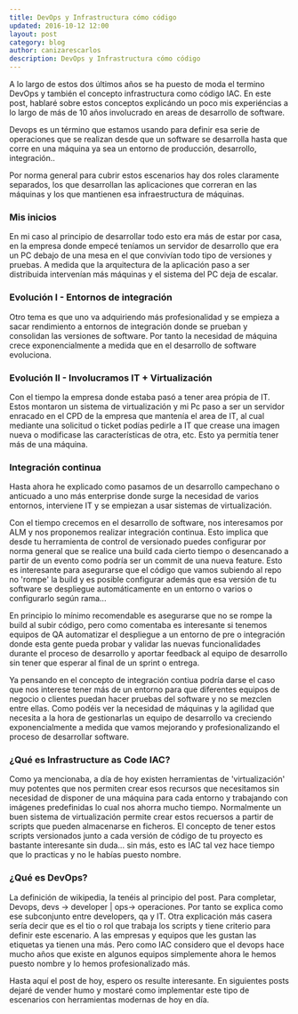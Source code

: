```yaml
---
title: DevOps y Infrastructura cómo código
updated: 2016-10-12 12:00
layout: post
category: blog
author: canizarescarlos
description: DevOps y Infrastructura cómo código
---
```


A lo largo de estos dos últimos años se ha puesto de moda el termino DevOps y también el concepto infrastructura como código IAC. 
En este post, hablaré sobre estos conceptos explicándo un poco mis experiéncias a lo largo de más de 10 años involucrado en areas de desarrollo de software. 

Devops es un término que estamos usando para definir esa serie de operaciones que se realizan desde que un software se desarrolla hasta que corre en una máquina 
ya sea un entorno de producción, desarrollo, integración.. 

Por norma general para cubrir estos escenarios hay dos roles claramente separados, los que desarrollan las aplicaciones que correran en las máquinas
y los que mantienen esa infraestructura de máquinas. 

### Mis inicios
En mi caso al principio de desarrollar todo esto era más de estar por casa, en la empresa donde empecé teníamos un servidor de desarrollo que era un PC debajo
de una mesa en el que convivían todo tipo de versiones y pruebas. A medida que la arquitectura de la aplicación paso a ser distribuida intervenían más máquinas
y el sistema del PC deja de escalar. 

### Evolución I - Entornos de integración
Otro tema es que uno va adquiriendo más profesionalidad y se empieza a sacar rendimiento a entornos de integración donde se prueban 
y consolidan las versiones de software. Por tanto la necesidad de máquina crece exponencialmente a medida que en el desarrollo de software evoluciona. 

### Evolución II - Involucramos IT + Virtualización
Con el tiempo la empresa donde estaba pasó a tener area própia de IT. Estos montaron un sistema de virtualización y mi Pc paso a ser un servidor enracado en el CPD de la empresa que mantenía el area de IT, al cual mediante una solicitud o ticket podías pedirle a IT que crease 
una imagen nueva o modificase las características de otra, etc. Esto ya permitía tener más de una máquina. 

### Integración continua
Hasta ahora he explicado como pasamos de un desarrollo campechano o anticuado a uno más enterprise donde surge la necesidad de varios entornos, 
interviene IT y se empiezan a usar sistemas de virtualización.

Con el tiempo crecemos en el desarrollo de software, nos interesamos por ALM y nos proponemos realizar integración continua. Esto implica que 
desde tu herramienta de control de versionado puedes configurar por norma general que se realice una build cada cierto tiempo o desencanado a partir de un 
evento como podría ser un commit de una nueva feature. Esto es interesante para asegurarse que el código que vamos subiendo al repo no 'rompe' la build y es 
posible configurar además que esa versión de tu software se despliegue automáticamente en un entorno o varios o configurarlo según rama... 

En principio lo mínimo recomendable es asegurarse que no se rompe la build al subir código, pero como comentaba es interesante si tenemos equipos de QA
automatizar el despliegue a un entorno de pre o integración donde esta gente pueda probar y validar las nuevas funcionalidades durante el proceso de desarrollo
y aportar feedback al equipo de desarrollo sin tener que esperar al final de un sprint o entrega. 

Ya pensando en el concepto de integración contiua podría darse el caso que nos interese tener más de un entorno para que diferentes equipos de negocio 
o clientes puedan hacer pruebas del software y no se mezclen entre ellas. Como podéis ver la necesidad de máquinas y la agilidad que necesita a la hora de 
gestionarlas un equipo de desarrollo va creciendo exponencialmente a medida que vamos mejorando y profesionalizando el proceso de desarrollar software.  

### ¿Qué es Infrastructure as Code IAC?
Como ya mencionaba, a día de hoy existen herramientas de 'virtualización' muy potentes que nos permiten crear esos recursos que necesitamos sin necesidad de
disponer de una máquina para cada entorno y trabajando con imágenes predefinidas lo cual nos ahorra mucho tiempo. Normalmente un buen sistema de virtualización
permite crear estos recuersos a partir de scripts que pueden almacenarse en ficheros. El concepto de tener estos scripts versionados junto a cada versión de código
de tu proyecto es bastante interesante sin duda... sin más, esto es IAC tal vez hace tiempo que lo practicas y no le habías puesto nombre.

### ¿Qué es DevOps?
La definición de wikipedia, la tenéis al principio del post. Para completar, Devops, devs -> developer | ops-> operaciones. Por tanto se explica como ese subconjunto entre developers, 
qa y IT. Otra explicación más casera sería decir que es el tio o rol que trabaja los scripts y tiene criterio para definir este escenario. A las empresas y equipos que les gustan las etiquetas ya tienen 
una más. Pero como IAC considero que el devops hace mucho años que existe en algunos equipos simplemente ahora le hemos puesto nombre y lo hemos profesionalizado más. 

Hasta aquí el post de hoy, espero os resulte interesante. En siguientes posts dejaré de vender humo y mostaré como implementar este tipo de escenarios con 
herramientas modernas de hoy en día. 



